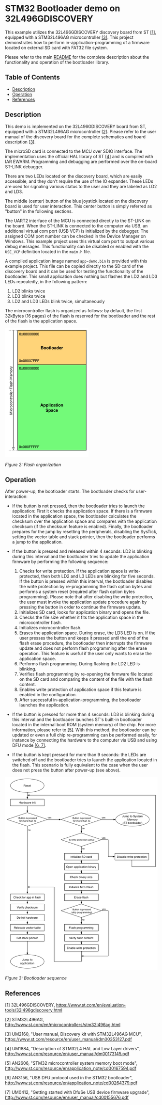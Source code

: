 # STM32 Bootloader demo on 32L496GDISCOVERY
This example utilizes the 32L496GDISCOVERY discovery board from ST [[1]](#references), equipped with a STM32L496AG microcontroller [[3]](#references). This project demonstrates how to perform in-application-programming of a firmware located on external SD card with FAT32 file system.

Please refer to the main [README](../../README.md) for the complete description about the functionality and operation of the bootloader library.

## Table of Contents
- [Description](#description)
- [Operation](#operation)
- [References](#references)

## Description
This demo is implemented on the 32L496GDISCOVERY board from ST, equipped with a STM32L496AG microcontroller [[2]](#references). Please refer to the user manual of the discovery board for the complete schematics and board description [[3]](#references).

The microSD card is connected to the MCU over SDIO interface. The implementation uses the official HAL library of ST [[4]](#references) and is compiled with IAR EWARM. Programming and debugging are performed over the on-board ST-LINK debugger.

There are two LEDs located on the discovery board, which are easily accessible, and they don't require the use of the IO expander. These LEDs are used for signaling various status to the user and they are labeled as LD2 and LD3.

The middle (center) button of the blue joystick located on the discovery board is used for user interaction. This center button is simply referred as "button" in the following sections.

The UART2 interface of the MCU is connected directly to the ST-LINK on the board. When the ST-LINK is connected to the computer via USB, an additional virtual com port (USB VCP) is initialized by the debugger. The assigned COM port number can be checked in the Device Manager on Windows. This example project uses this virtual com port to output various debug messages. This functionality can be disabled or enabled with the `USE_VCP` definition located in the `main.h` file.

A compiled application image named `app-demo.bin` is provided with this example project. This file can be copied directly to the SD card of the discovery board and it can be used for testing the functionality of the bootloader. This small application does nothing but flashes the LD2 and LD3 LEDs repeatedly, in the following pattern:
1. LD2 blinks twice
2. LD3 blinks twice
3. LD2 and LD3 LEDs blink twice, simultaneously

The microcontroller flash is organized as follows: by default, the first 32kBytes (16 pages) of the flash is reserved for the bootloader and the rest of the flash is the application space.

![Flash organization](../../docs/img/flash-organization.png)

*Figure 2: Flash organization*

## Operation
After power-up, the bootloader starts. The bootloader checks for user-interaction:

- If the button is not pressed, then the bootloader tries to launch the application: First it checks the application space. If there is a firmware located in the application space, the bootloader calculates the checksum over the application space and compares with the application checksum (if the checksum feature is enabled). Finally, the bootloader prepares for the jump by resetting the peripherals, disabling the SysTick, setting the vector table and stack pointer, then the bootloader performs a jump to the application.

- If the button is pressed and released within 4 seconds: LD2 is blinking during this interval and the bootloader tries to update the application firmware by performing the following sequence:

    1. Checks for write protection. If the application space is write-protected, then both LD2 and L3 LEDs are blinking for five seconds. If the button is pressed within this interval, the bootloader disables the write protection by re-programming the flash option bytes and performs a system reset (required after flash option bytes programming). Please note that after disabling the write protection, the user must invoke the application update procedure again by pressing the button in order to continue the firmware update.
    2. Initializes SD card, looks for application binary and opens the file.
    3. Checks the file size whether it fits the application space in the microcontroller flash.
    4. Initializes microcontroller flash.
    5. Erases the application space. During erase, the LD3 LED is on. If the user presses the button and keeps it pressed until the end of the flash erase procedure, the bootloader then interrupts the firmware update and does not perform flash programming after the erase operation. This feature is useful if the user only wants to erase the application space.
    6. Performs flash programming. During flashing the LD2 LED is blinking.
    7. Verifies flash programming by re-opening the firmware file located on the SD card and comparing the content of the file with the flash content.
    8. Enables write protection of application space if this feature is enabled in the configuration.
    9. After successful in-application-programming, the bootloader launches the application.

- If the button is pressed for more than 4 seconds: LD3 is blinking during this interval and the bootloader launches ST's built-in bootloader located in the internal boot ROM (system memory) of the chip. For more information, please refer to [[5]](#references). With this method, the bootloader can be updated or even a full chip re-programming can be performed easily, for instance by connecting the hardware to the computer via USB and using DFU mode [[6, 7]](#references).

- If the button is kept pressed for more than 9 seconds: the LEDs are switched off and the bootloader tries to launch the application located in the flash. This scenario is fully equivalent to the case when the user does not press the button after power-up (see above).

![Bootloader sequence](../../docs/img/bootloader-sequence.png)

*Figure 3: Bootloader sequence*

## References
[1] 32L496GDISCOVERY, https://www.st.com/en/evaluation-tools/32l496gdiscovery.html

[2] STM32L496AG, http://www.st.com/en/microcontrollers/stm32l496ag.html

[3] UM2160, "User manual, Discovery kit with STM32L496AG MCU", https://www.st.com/resource/en/user_manual/dm00353127.pdf

[4] UM1884, "Description of STM32L4 HAL and Low Layer drivers", http://www.st.com/resource/en/user_manual/dm00173145.pdf

[5] AN2606, "STM32 microcontroller system memory boot mode", http://www.st.com/resource/en/application_note/cd00167594.pdf

[6] AN3156, "USB DFU protocol used in the STM32 bootloader", http://www.st.com/resource/en/application_note/cd00264379.pdf

[7] UM0412, "Getting started with DfuSe USB device firmware upgrade", http://www.st.com/resource/en/user_manual/cd00155676.pdf


